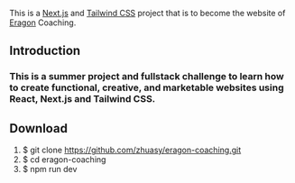 This is a [Next.js](https://nextjs.org/) and [Tailwind CSS](https://tailwindcss.com/) project that is to become the website of [Eragon](https://euw.op.gg/summoner/userName=EragonUK) Coaching.

## Introduction
### This is a summer project and fullstack challenge to learn how to create functional, creative, and marketable websites using React, Next.js and Tailwind CSS.

## Download
1. $ git clone https://github.com/zhuasy/eragon-coaching.git
2. $ cd eragon-coaching
3. $ npm run dev
